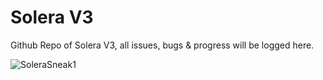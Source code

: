 # Solera V3

Github Repo of Solera V3, all issues, bugs & progress will be logged here.

![SoleraSneak1](https://github.com/user-attachments/assets/19c927de-9588-4464-a591-1467a709c8df)
